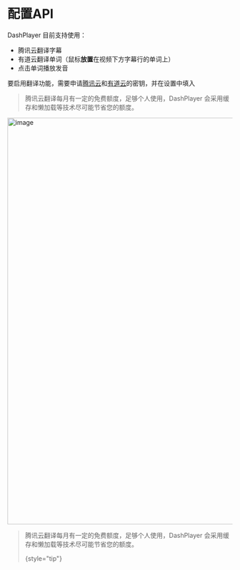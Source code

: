 # 配置API

DashPlayer 目前支持使用：

-   腾讯云翻译字幕
-   有道云翻译单词（鼠标**放置**在视频下方字幕行的单词上）
-   点击单词播放发音

要启用翻译功能，需要申请[腾讯云](https://console.cloud.tencent.com/cam/capi)和[有道云](https://ai.youdao.com/console/#/service-singleton/text-translation)的密钥，并在设置中填入

> 腾讯云翻译每月有一定的免费额度，足够个人使用，DashPlayer 会采用缓存和懒加载等技术尽可能节省您的额度。

<img width="912" alt="image" src="machine-translation.png"/>

> 腾讯云翻译每月有一定的免费额度，足够个人使用，DashPlayer 会采用缓存和懒加载等技术尽可能节省您的额度。
>
> {style="tip"}
